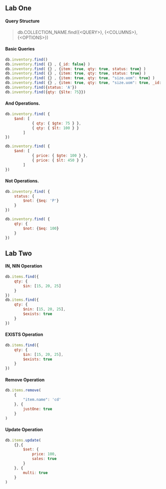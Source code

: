 ## Lab One

#### Query Structure
> db.COLLECTION_NAME.find({\<QUERY>}, {\<COLUMNS>}, {\<OPTIONS>})


#### Basic Queries
```javascript
db.inventory.find()
db.inventory.find( {} , {_id: false} )
db.inventory.find( {} , {item: true, qty: true, status: true} )
db.inventory.find( {} , {item: true, qty: true, status: true} )
db.inventory.find( {} , {item: true, qty: true, "size.uom": true} )
db.inventory.find( {} , {item: true, qty: true, "size.uom": true, _id: false})
db.inventory.find({status: 'A'})
db.inventory.find({qty: {$lte: 75}})
```

#### And Operations.

```javascript
db.inventory.find( {
    $and: [ 
            { qty: { $gte: 75 } },  
            { qty: { $lt: 100 } }
        ]         
})

db.inventory.find( {
    $and: [ 
            { price: { $gte: 100 } },  
            { price: { $lt: 450 } }
        ]  
})
```

#### Not Operations.
```javascript
db.inventory.find( {
    status: { 
        $not: {$eq: 'P'} 
    }
})

db.inventory.find( {
    qty: { 
        $not: {$eq: 100} 
    }
})

```



## Lab Two

#### IN, NIN Operation
```javascript
db.items.find({ 
    qty: {
        $in: [15, 20, 25]
    }
})
db.items.find({ 
    qty: {
        $nin: [15, 20, 25],
        $exists: true
    }
})

```

#### EXISTS Operation
```javascript
db.items.find({ 
    qty: {
        $in: [15, 20, 25],
        $exists: true
    }
})
```

#### Remove Operation

```javascript
db.items.remove(
    {
        "item.name": 'cd'
    }, {
        justOne: true
    }
)
```


#### Update Operation

```javascript
db.items.update(
    {},{ 
        $set: { 
            price: 100, 
            sales: true 
        }
    }, {
        multi: true
    }
)
```